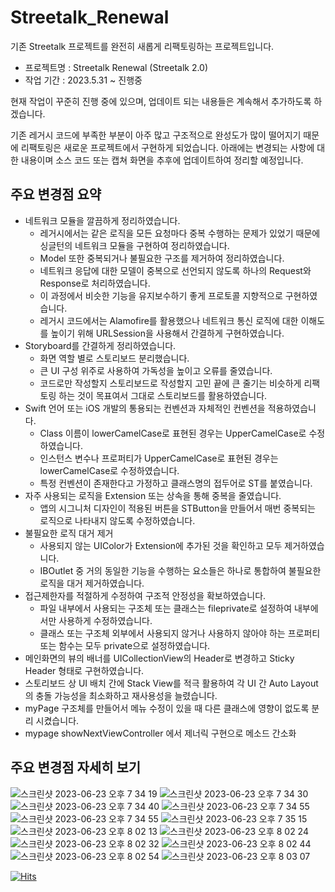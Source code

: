 # Streetalk_Renewal
기존 Streetalk 프로젝트를 완전히 새롭게 리팩토링하는 프로젝트입니다.

- 프로젝트명 : Streetalk Renewal (Streetalk 2.0)
- 작업 기간 : 2023.5.31 ~ 진행중

현재 작업이 꾸준히 진행 중에 있으며, 업데이트 되는 내용들은 계속해서 추가하도록 하겠습니다.

기존 레거시 코드에 부족한 부분이 아주 많고 구조적으로 완성도가 많이 떨어지기 때문에 리팩토링은 새로운 프로젝트에서 구현하게 되었습니다.
아래에는 변경되는 사항에 대한 내용이며 소스 코드 또는 캡쳐 화면을 추후에 업데이트하여 정리할 예정입니다.

## 주요 변경점 요약
- 네트워크 모듈을 깔끔하게 정리하였습니다.
    - 레거시에서는 같은 로직을 모든 요청마다 중복 수행하는 문제가 있었기 때문에 싱글턴의 네트워크 모듈을 구현하여 정리하였습니다.
    - Model 또한 중복되거나 불필요한 구조를 제거하여 정리하였습니다.
    - 네트워크 응답에 대한 모델이 중복으로 선언되지 않도록 하나의 Request와 Response로 처리하였습니다.
    - 이 과정에서 비슷한 기능을 유지보수하기 좋게 프로토콜 지향적으로 구현하였습니다.
    - 레거시 코드에서는 Alamofire를 활용했으나 네트워크 통신 로직에 대한 이해도를 높이기 위해 URLSession을 사용해서 간결하게 구현하였습니다.
- Storyboard를 간결하게 정리하였습니다.
    - 화면 역할 별로 스토리보드 분리했습니다.
    - 큰 UI 구성 위주로 사용하여 가독성을 높이고 오류를 줄였습니다.
    - 코드로만 작성할지 스토리보드로 작성할지 고민 끝에 큰 줄기는 비슷하게 리팩토링 하는 것이 목표여서 그대로 스토리보드를 활용하였습니다.
- Swift 언어 또는 iOS 개발의 통용되는 컨벤션과 자체적인 컨벤션을 적용하였습니다.
    - Class 이름이 lowerCamelCase로 표현된 경우는 UpperCamelCase로 수정하였습니다.
    - 인스턴스 변수나 프로퍼티가 UpperCamelCase로 표현된 경우는 lowerCamelCase로 수정하였습니다.
    - 특정 컨벤션이 존재한다고 가정하고 클래스명의 접두어로 ST를 붙였습니다.
- 자주 사용되는 로직을 Extension 또는 상속을 통해 중복을 줄였습니다.
    - 앱의 시그니처 디자인이 적용된 버튼을 STButton을 만들어서 매번 중복되는 로직으로 나타내지 않도록 수정하였습니다.
- 불필요한 로직 대거 제거
    - 사용되지 않는 UIColor가 Extension에 추가된 것을 확인하고 모두 제거하였습니다.
    - IBOutlet 중 거의 동일한 기능을 수행하는 요소들은 하나로 통합하여 불필요한 로직을 대거 제거하였습니다.
- 접근제한자를 적절하게 수정하여 구조적 안정성을 확보하였습니다.
    - 파일 내부에서 사용되는 구조체 또는 클래스는 fileprivate로 설정하여 내부에서만 사용하게 수정하였습니다.
    - 클래스 또는 구조체 외부에서 사용되지 않거나 사용하지 않아야 하는 프로퍼티 또는 함수는 모두 private으로 설정하였습니다.
- 메인화면의 뷰의 배너를 UICollectionView의 Header로 변경하고 Sticky Header 형태로 구현하였습니다.
- 스토리보드 상 UI 배치 간에 Stack View를 적극 활용하여 각 UI 간 Auto Layout의 충돌 가능성을 최소화하고 재사용성을 늘렸습니다.
- myPage 구조체를 만들어서 메뉴 수정이 있을 때 다른 클래스에 영향이 없도록 분리 시켰습니다.
- mypage showNextViewController 에서 제너릭 구현으로 메소드 간소화

## 주요 변경점 자세히 보기
![스크린샷 2023-06-23 오후 7 34 19](https://github.com/110w110/Streetalk_Renewal/assets/87888411/ce5c0646-2c1f-4e98-9cde-75007a718686)
![스크린샷 2023-06-23 오후 7 34 30](https://github.com/110w110/Streetalk_Renewal/assets/87888411/9a775f47-44ee-4987-844e-0e102509be07)
![스크린샷 2023-06-23 오후 7 34 40](https://github.com/110w110/Streetalk_Renewal/assets/87888411/8ceafda3-81bb-46e6-a900-55e74e199198)
![스크린샷 2023-06-23 오후 7 34 55](https://github.com/110w110/Streetalk_Renewal/assets/87888411/2483d22c-e0d2-4ada-b3f3-14e38c613f42)
![스크린샷 2023-06-23 오후 7 34 55](https://github.com/110w110/Algorithm/assets/87888411/2f2cf4d3-9ec6-42f5-abc3-868690c2781f)
![스크린샷 2023-06-23 오후 7 35 15](https://github.com/110w110/Streetalk_Renewal/assets/87888411/f26a7378-4ac0-4deb-b6f8-9bbf415ccfd8)
![스크린샷 2023-06-23 오후 8 02 13](https://github.com/110w110/Streetalk_Renewal/assets/87888411/2df705e0-3eee-43bf-9f56-5591025567ce)
![스크린샷 2023-06-23 오후 8 02 24](https://github.com/110w110/Streetalk_Renewal/assets/87888411/a0057c11-f617-45da-ac2a-944bb24d0c2b)
![스크린샷 2023-06-23 오후 8 02 32](https://github.com/110w110/Streetalk_Renewal/assets/87888411/569a981f-9728-474b-a98b-90c9816ee578)
![스크린샷 2023-06-23 오후 8 02 44](https://github.com/110w110/Streetalk_Renewal/assets/87888411/7850bf2a-ecbb-481e-8e55-c1f1ce9cee48)
![스크린샷 2023-06-23 오후 8 02 54](https://github.com/110w110/Streetalk_Renewal/assets/87888411/50e0bad4-7b2f-4956-a2fe-edf09866f1c6)
![스크린샷 2023-06-23 오후 8 03 07](https://github.com/110w110/Streetalk_Renewal/assets/87888411/0d0d9c90-f9ab-4f83-8e11-1d863f938de8)
  
[![Hits](https://hits.seeyoufarm.com/api/count/incr/badge.svg?url=https%3A%2F%2Fgithub.com%2F110w110%2FStreetalk_Renewal%2Fhit-counter&count_bg=%23000000&title_bg=%23000000&icon=&icon_color=%23000000&title=hits&edge_flat=true)](https://hits.seeyoufarm.com)

